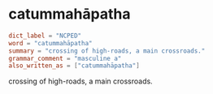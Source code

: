 # catummahāpatha

``` toml
dict_label = "NCPED"
word = "catummahāpatha"
summary = "crossing of high-roads, a main crossroads."
grammar_comment = "masculine a"
also_written_as = ["catummahāpatha"]
```

crossing of high\-roads, a main crossroads.

